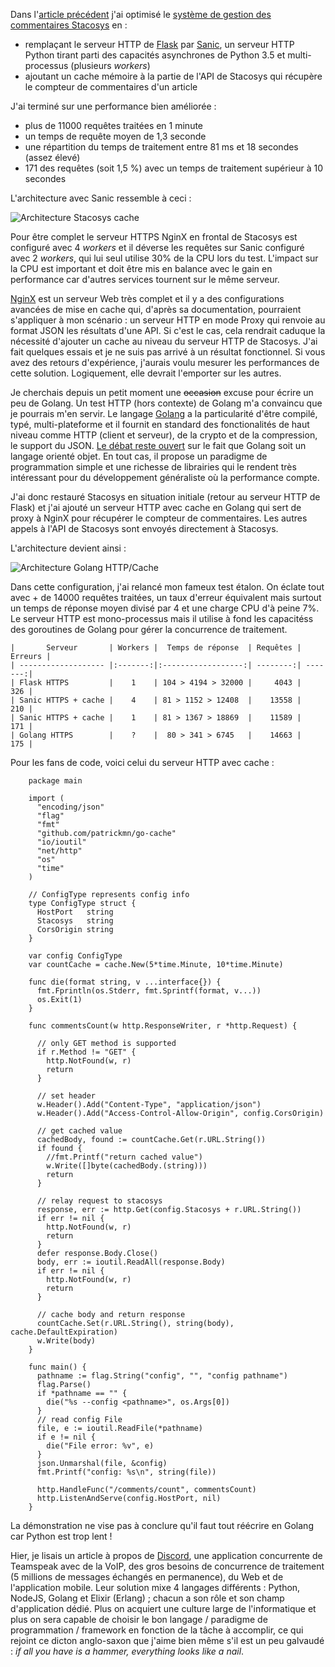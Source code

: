 <!-- title: Performances, Golang à la rescousse -->
<!-- categories: Développement Blog -->
<!-- tag: planet -->

Dans l'[article précédent](/2017/performance-python-web) j'ai optimisé le
[système de gestion des commentaires
Stacosys](https://github.com/kianby/stacosys)<!-- more --> en :

- remplaçant le serveur HTTP de [Flask](http://flask.pocoo.org) par [Sanic](http://sanic.readthedocs.io), un serveur HTTP Python tirant parti des capacités asynchrones de Python 3.5 et multi-processus (plusieurs *workers*)
- ajoutant un cache mémoire à la partie de l'API de Stacosys qui récupère le compteur de commentaires d'un article

J'ai terminé sur une performance bien améliorée :

- plus de 11000 requêtes traitées en 1 minute
- un temps de requête moyen de 1,3 seconde
- une répartition du temps de traitement entre 81 ms et 18 secondes (assez élevé)
- 171 des requêtes (soit 1,5 %) avec un temps de traitement supérieur à 10 secondes

L'architecture avec Sanic ressemble à ceci :

![Architecture Stacosys cache](/images/2017/diag-sanic-cache.png)

Pour être complet le serveur HTTPS NginX en frontal de Stacosys est configuré
avec 4 *workers*  et il déverse les requêtes sur Sanic configuré avec 2
*workers*, qui lui seul utilise 30% de la CPU lors du test. L'impact sur la CPU
est important et doit être mis en balance avec le gain en performance car
d'autres services tournent sur le même serveur.

[NginX](https://fr.wikipedia.org/wiki/Nginx) est un serveur Web très complet et
il y a des configurations avancées de mise en cache qui, d'après sa
documentation, pourraient s'appliquer à mon scénario : un serveur HTTP en mode
Proxy qui renvoie au format JSON les résultats d'une API. Si c'est le cas, cela
rendrait caduque la nécessité d'ajouter un cache au niveau du serveur HTTP de
Stacosys. J'ai fait quelques essais et je ne suis pas  arrivé à un résultat
fonctionnel. Si vous avez des retours d'expérience, j'aurais voulu mesurer les
performances de cette solution. Logiquement, elle devrait l'emporter sur les
autres.

Je cherchais depuis un petit moment une ~~occasion~~ excuse pour écrire un peu
de Golang. Un test HTTP (hors contexte) de Golang m'a convaincu que je pourrais
m'en servir. Le langage [Golang](https://golang.org) a la particularité d'être
compilé, typé, multi-plateforme et il fournit  en standard des fonctionalités de
haut niveau comme HTTP (client et serveur), de la crypto et de la compression,
le support du JSON. [Le débat reste
ouvert](http://spf13.com/post/is-go-object-oriented) sur le fait que Golang soit
un langage orienté objet. En tout cas, il propose un paradigme de programmation
simple et une richesse de librairies qui le rendent très intéressant pour du
développement généraliste où la performance compte.

J'ai donc restauré Stacosys en situation initiale (retour au serveur HTTP de Flask)
et j'ai ajouté un serveur HTTP avec cache en Golang qui sert de proxy à NginX pour
récupérer le compteur de commentaires. Les autres appels à l'API de Stacosys sont 
envoyés directement à Stacosys.

L'architecture devient ainsi :

![Architecture Golang HTTP/Cache](/images/2017/diag-go-http.png)

Dans cette configuration, j'ai relancé mon fameux test étalon. On éclate tout
avec + de 14000 requêtes traitées, un taux d'erreur équivalent mais surtout un
temps de réponse moyen divisé par 4 et une charge CPU d'à peine 7%. Le serveur
HTTP est mono-processus mais il utilise à fond les capacitéss des goroutines de
Golang pour gérer la concurrence de traitement.  

    |       Serveur       | Workers |  Temps de réponse  | Requêtes | Erreurs |
    | ------------------- |:-------:|:------------------:| --------:| -------:|
    | Flask HTTPS         |    1    | 104 > 4194 > 32000 |     4043 |     326 |
    | Sanic HTTPS + cache |    4    | 81 > 1152 > 12408  |    13558 |     210 |
    | Sanic HTTPS + cache |    1    | 81 > 1367 > 18869  |    11589 |     171 |
    | Golang HTTPS        |    ?    |  80 > 341 > 6745   |    14663 |     175 |

Pour les fans de code, voici celui du serveur HTTP avec cache :

``` golang
    package main

    import (
      "encoding/json"
      "flag"
      "fmt"
      "github.com/patrickmn/go-cache"
      "io/ioutil"
      "net/http"
      "os"
      "time"
    )

    // ConfigType represents config info
    type ConfigType struct {
      HostPort   string
      Stacosys   string
      CorsOrigin string
    }

    var config ConfigType
    var countCache = cache.New(5*time.Minute, 10*time.Minute)

    func die(format string, v ...interface{}) {
      fmt.Fprintln(os.Stderr, fmt.Sprintf(format, v...))
      os.Exit(1)
    }

    func commentsCount(w http.ResponseWriter, r *http.Request) {

      // only GET method is supported
      if r.Method != "GET" {
        http.NotFound(w, r)
        return
      }

      // set header
      w.Header().Add("Content-Type", "application/json")
      w.Header().Add("Access-Control-Allow-Origin", config.CorsOrigin)

      // get cached value
      cachedBody, found := countCache.Get(r.URL.String())
      if found {
        //fmt.Printf("return cached value")
        w.Write([]byte(cachedBody.(string)))
        return
      }

      // relay request to stacosys
      response, err := http.Get(config.Stacosys + r.URL.String())
      if err != nil {
        http.NotFound(w, r)
        return
      }
      defer response.Body.Close()
      body, err := ioutil.ReadAll(response.Body)
      if err != nil {
        http.NotFound(w, r)
        return
      }

      // cache body and return response
      countCache.Set(r.URL.String(), string(body), cache.DefaultExpiration)
      w.Write(body)
    }

    func main() {
      pathname := flag.String("config", "", "config pathname")
      flag.Parse()
      if *pathname == "" {
        die("%s --config <pathname>", os.Args[0])
      }
      // read config File
      file, e := ioutil.ReadFile(*pathname)
      if e != nil {
        die("File error: %v", e)
      }
      json.Unmarshal(file, &config)
      fmt.Printf("config: %s\n", string(file))

      http.HandleFunc("/comments/count", commentsCount)
      http.ListenAndServe(config.HostPort, nil)
    }
```

La démonstration ne vise pas à conclure qu'il faut tout réécrire en Golang car
Python est trop lent !

Hier, je lisais un article à propos de [Discord](https://discordapp.com/), une
application concurrente de Teamspeak avec de la VoIP, des gros besoins de
concurrence de traitement (5 millions de messages échangés en permanence), du
Web et de l'application mobile. Leur solution mixe 4 langages différents :
Python, NodeJS, Golang et Elixir (Erlang) ; chacun a son rôle et son champ
d'application dédié. Plus on acquiert une culture large de l'informatique et
plus on sera capable de choisir le bon langage / paradigme de
programmation / framework en fonction de la tâche à accomplir, ce qui rejoint ce
dicton anglo-saxon que j'aime bien même s'il est un peu galvaudé : *if all
you have is a hammer, everything looks like a nail*.
